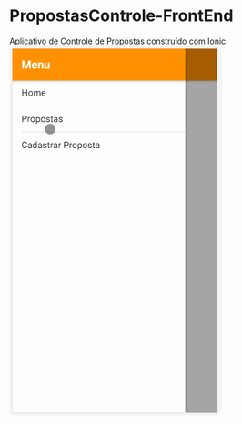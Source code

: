 # PropostasControle-FrontEnd
Aplicativo de Controle de Propostas construído com Ionic:<br />
![alt text](https://github.com/zuperboni/PropostasControle-FrontEnd/blob/master/imgs/CRUD.gif)

